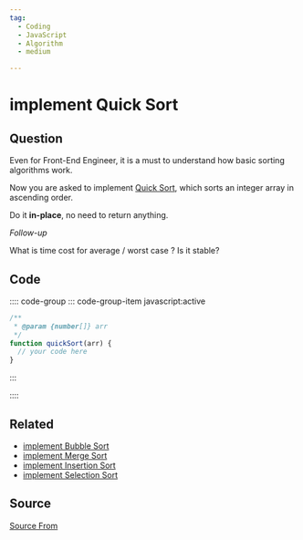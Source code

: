 ```yaml
---
tag:
  - Coding
  - JavaScript
  - Algorithm
  - medium

---
```

  
# implement Quick Sort

## Question
Even for Front-End Engineer, it is a must to understand how basic sorting algorithms work.

Now you are asked to implement [Quick Sort](https://en.wikipedia.org/wiki/Quicksort), which sorts an integer array in ascending order.

Do it **in-place**, no need to return anything.

_Follow-up_

What is time cost for average / worst case ? Is it stable?

## Code
:::: code-group
::: code-group-item javascript:active
```javascript
/**
 * @param {number[]} arr
 */
function quickSort(arr) {
  // your code here
}
```
:::
    
::::


## Related

+ [implement Bubble Sort](./implement-Bubble-Sort)
+ [implement Merge Sort](./implement-Merge-Sort)
+ [implement Insertion Sort](./implement-Insertion-Sort)
+ [implement Selection Sort](./implement-Selection-Sort)
##  Source
[Source From](https://bigfrontend.dev/problem/implement-Quick-Sort)

  
